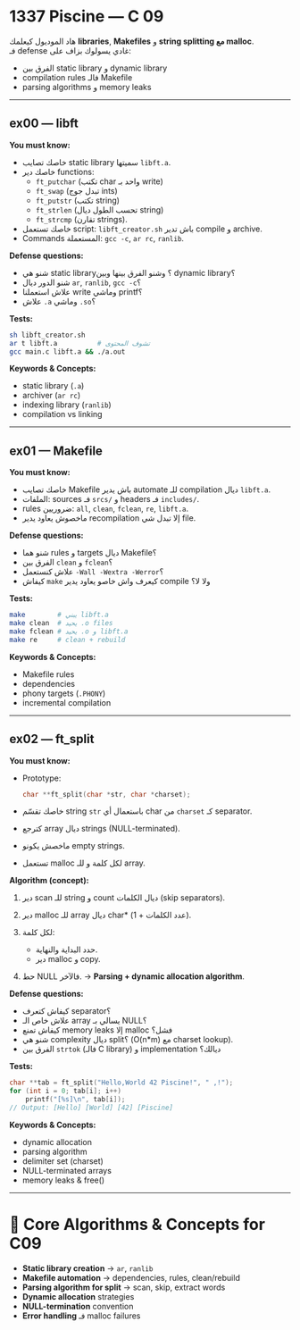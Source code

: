 
# 1337 Piscine — C 09 

هاد الموديول كيعلمك **libraries**, **Makefiles** و **string splitting مع malloc**.  
فـ defense غادي يسولوك بزاف على:  
- الفرق بين static library و dynamic library  
- compilation rules فالـ Makefile  
- parsing algorithms و memory leaks  

---

## ex00 — libft

**You must know:**
- خاصك تصايب static library سميتها `libft.a`.  
- خاصك دير functions:  
  - `ft_putchar` (تكتب char واحد بـ write)  
  - `ft_swap` (تبدل جوج ints)  
  - `ft_putstr` (تكتب string)  
  - `ft_strlen` (تحسب الطول ديال string)  
  - `ft_strcmp` (تقارن strings).  
- خاصك تستعمل script: `libft_creator.sh` باش تدير compile و archive.  
- Commands المستعملة: `gcc -c`, `ar rc`, `ranlib`.  

**Defense questions:**
- شنو هي static library؟ وشنو الفرق بينها وبين dynamic library؟  
- شنو الدور ديال `ar`, `ranlib`, `gcc -c`؟  
- علاش استعملنا write وماشي printf؟  
- علاش `.a` وماشي `.so`؟  

**Tests:**
```bash
sh libft_creator.sh
ar t libft.a          # تشوف المحتوى
gcc main.c libft.a && ./a.out
```
**Keywords & Concepts:**

* static library (`.a`)
* archiver (`ar rc`)
* indexing library (`ranlib`)
* compilation vs linking

---

## ex01 — Makefile

**You must know:**

* خاصك تصايب Makefile باش يدير automate للـ compilation ديال `libft.a`.
* الملفات: sources فـ `srcs/` و headers فـ `includes/`.
* rules ضروريين: `all`, `clean`, `fclean`, `re`, `libft.a`.
* ماخصوش يعاود يدير recompilation إلا تبدل شي file.

**Defense questions:**

* شنو هما rules و targets ديال Makefile؟
* الفرق بين `clean` و `fclean`؟
* علاش كنستعمل `-Wall -Wextra -Werror`؟
* كيفاش `make` كيعرف واش خاصو يعاود يدير compile ولا لا؟

**Tests:**

```bash
make        # يبني libft.a
make clean  # يحيد .o files
make fclean # يحيد .o و libft.a
make re     # clean + rebuild
```

**Keywords & Concepts:**

* Makefile rules
* dependencies
* phony targets (`.PHONY`)
* incremental compilation

---

## ex02 — ft\_split

**You must know:**

* Prototype:

  ```c
  char **ft_split(char *str, char *charset);
  ```
* خاصك تقسّم string `str` باستعمال أي char من `charset` كـ separator.
* كترجع array ديال strings (NULL-terminated).
* ماخصش يكونو empty strings.
* تستعمل malloc لكل كلمة و للـ array.

**Algorithm (concept):**

1. دير scan للـ string و count ديال الكلمات (skip separators).
2. دير malloc للـ array ديال char\* (عدد الكلمات + 1).
3. لكل كلمة:

   * حدد البداية والنهاية.
   * دير malloc و copy.
4. حط NULL فالآخر.
   → **Parsing + dynamic allocation algorithm**.

**Defense questions:**

* كيفاش كتعرف separator؟
* علاش خاص الـ array يسالي بـ NULL؟
* كيفاش تمنع memory leaks إلا malloc فشل؟
* شنو هي complexity ديال split؟ (O(n\*m) مع charset lookup).
* الفرق بين `strtok` (فالـ C library) و implementation ديالك؟

**Tests:**

```c
char **tab = ft_split("Hello,World 42 Piscine!", " ,!");
for (int i = 0; tab[i]; i++)
    printf("[%s]\n", tab[i]);
// Output: [Hello] [World] [42] [Piscine]
```

**Keywords & Concepts:**

* dynamic allocation
* parsing algorithm
* delimiter set (charset)
* NULL-terminated arrays
* memory leaks & free()

---

# 🧰 Core Algorithms & Concepts for C09

* **Static library creation** → `ar`, `ranlib`
* **Makefile automation** → dependencies, rules, clean/rebuild
* **Parsing algorithm for split** → scan, skip, extract words
* **Dynamic allocation** strategies
* **NULL-termination** convention
* **Error handling** فـ malloc failures

```
